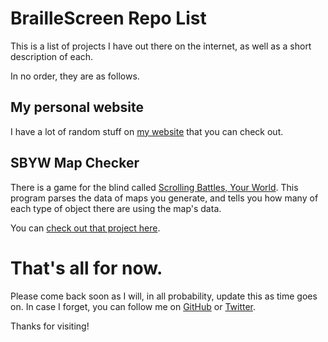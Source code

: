# BrailleScreen Repo List
This is a list of projects I have out there on the internet, as well as a short description of each.

In no order, they are as follows.

## My personal website
I have a lot of random stuff on [my website](https://pwilson-web.com) that you can check out.

## SBYW Map Checker
There is a game for the blind called [Scrolling Battles, Your World](https://www.ims-productions.com/SBYW.php). This program parses the data of maps you generate, and tells you how many of each type of object there are using the map's data.

You can [check out that project here](https://github.com/braillescreen/SBYWMapChecker).

# That's all for now.
Please come back soon as I will, in all probability, update this as time goes on. In case I forget, you can follow me on [GitHub](https://github.com/braillescreen) or [Twitter](https://twitter.com/braillescreen).

Thanks for visiting!

